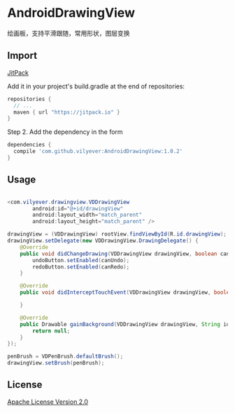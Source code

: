 # AndroidDrawingView
绘画板，支持平滑跟随，常用形状，图层变换

## Import
[JitPack](https://jitpack.io/)

Add it in your project's build.gradle at the end of repositories:

```gradle
repositories {
  // ...
  maven { url "https://jitpack.io" }
}
```

Step 2. Add the dependency in the form

```gradle
dependencies {
  compile 'com.github.vilyever:AndroidDrawingView:1.0.2'
}
```

## Usage
```java

<com.vilyever.drawingview.VDDrawingView
        android:id="@+id/drawingView"
        android:layout_width="match_parent"
        android:layout_height="match_parent" />

drawingView = (VDDrawingView) rootView.findViewById(R.id.drawingView);
drawingView.setDelegate(new VDDrawingView.DrawingDelegate() {
    @Override
    public void didChangeDrawing(VDDrawingView drawingView, boolean canUndo, boolean canRedo) {
        undoButton.setEnabled(canUndo);
        redoButton.setEnabled(canRedo);
    }

    @Override
    public void didInterceptTouchEvent(VDDrawingView drawingView, boolean isIntercept) {

    }

    @Override
    public Drawable gainBackground(VDDrawingView drawingView, String identifier) {
        return null;
    }
});

penBrush = VDPenBrush.defaultBrush();
drawingView.setBrush(penBrush);
```

## License
[Apache License Version 2.0](http://www.apache.org/licenses/LICENSE-2.0.txt)


